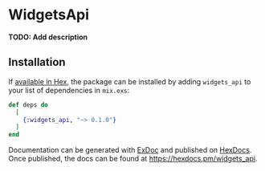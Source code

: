 # WidgetsApi

**TODO: Add description**

## Installation

If [available in Hex](https://hex.pm/docs/publish), the package can be installed
by adding `widgets_api` to your list of dependencies in `mix.exs`:

```elixir
def deps do
  [
    {:widgets_api, "~> 0.1.0"}
  ]
end
```

Documentation can be generated with [ExDoc](https://github.com/elixir-lang/ex_doc)
and published on [HexDocs](https://hexdocs.pm). Once published, the docs can
be found at <https://hexdocs.pm/widgets_api>.


